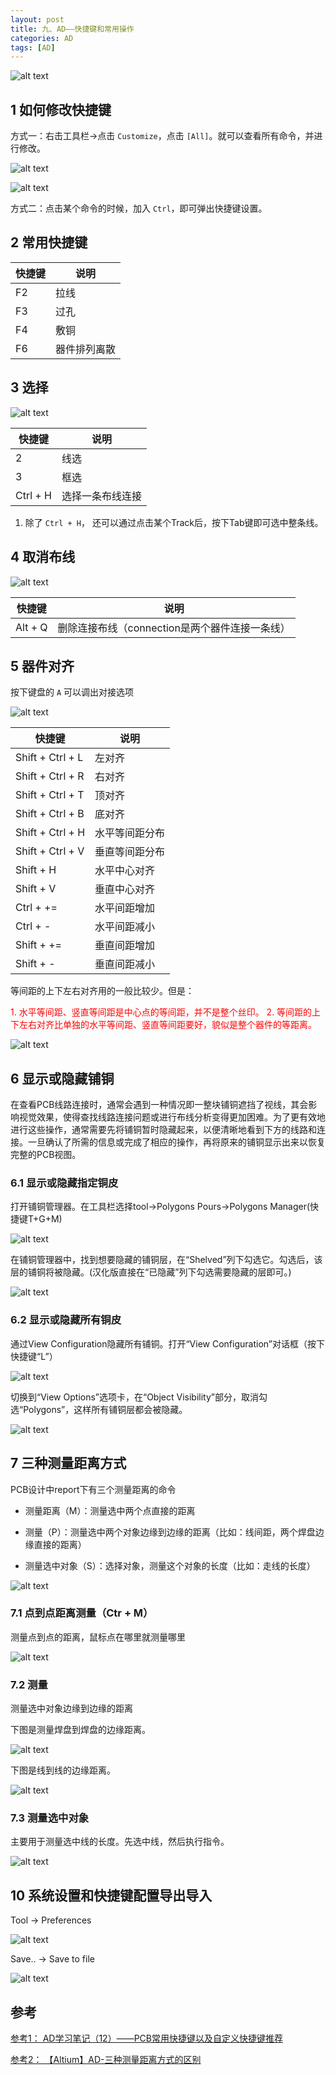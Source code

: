 ```yaml
---
layout: post
title: 九、AD——快捷键和常用操作
categories: AD
tags: [AD]
---
```


![alt text](image-6.png)

## 1 如何修改快捷键

方式一：右击工具栏->点击 `Customize`，点击 `[All]`。就可以查看所有命令，并进行修改。

![alt text](image-4.png)

![alt text](image-5.png)

方式二：点击某个命令的时候，加入 `Ctrl`，即可弹出快捷键设置。


## 2 常用快捷键

|  快捷键   | 说明  |
|  ----  | ----  |
| F2  | 拉线 |
| F3  | 过孔 |
| F4  | 敷铜 |
| F6  | 器件排列离散 |


## 3 选择

![alt text](image-3.png)

|  快捷键   | 说明  |
|  ----  | ----  |
| 2  | 线选 |
| 3  | 框选 |
| Ctrl + H  | 选择一条布线连接 |

1. 除了 `Ctrl + H`， 还可以通过点击某个Track后，按下Tab键即可选中整条线。

## 4 取消布线

![alt text](image-2.png)

|  快捷键   | 说明  |
|  ----  | ----  |
| Alt + Q  | 删除连接布线（connection是两个器件连接一条线） |


## 5 器件对齐

按下键盘的 `A` 可以调出对接选项

![alt text](image.png)

|  快捷键   | 说明  |
|  ----  | ----  |
| Shift + Ctrl + L  | 左对齐 |
| Shift + Ctrl + R  | 右对齐 |
| Shift + Ctrl + T  | 顶对齐 |
| Shift + Ctrl + B  | 底对齐 |
| Shift + Ctrl + H  | 水平等间距分布 |
| Shift + Ctrl + V  | 垂直等间距分布 |
| Shift + H  | 水平中心对齐 |
| Shift + V  | 垂直中心对齐 |
| Ctrl + +=  | 水平间距增加 |
| Ctrl + -  | 水平间距减小 |
| Shift + +=  | 垂直间距增加 |
| Shift + -  | 垂直间距减小 |


等间距的上下左右对齐用的一般比较少。但是：

<font color="red">
1. 水平等间距、竖直等间距是中心点的等间距，并不是整个丝印。</font>

<font color="red">
2. 等间距的上下左右对齐比单独的水平等间距、竖直等间距要好，貌似是整个器件的等距离。</font>

![alt text](image-1.png)

## 6 显示或隐藏铺铜

在查看PCB线路连接时，通常会遇到一种情况即一整块铺铜遮挡了视线，其会影响视觉效果，使得查找线路连接问题或进行布线分析变得更加困难。为了更有效地进行这些操作，通常需要先将铺铜暂时隐藏起来，以便清晰地看到下方的线路和连接。一旦确认了所需的信息或完成了相应的操作，再将原来的铺铜显示出来以恢复完整的PCB视图。

### 6.1 显示或隐藏指定铜皮

打开铺铜管理器。在工具栏选择tool->Polygons Pours->Polygons Manager(快捷键T+G+M)

![alt text](image-9.png)

在铺铜管理器中，找到想要隐藏的铺铜层，在“Shelved”列下勾选它。勾选后，该层的铺铜将被隐藏。(汉化版直接在“已隐藏”列下勾选需要隐藏的层即可。)

![alt text](image-10.png)

### 6.2 显示或隐藏所有铜皮


通过View Configuration隐藏所有铺铜。打开“View Configuration”对话框（按下快捷键“L”）

![alt text](image-11.png)

切换到“View Options”选项卡，在“Object Visibility”部分，取消勾选“Polygons”，这样所有铺铜层都会被隐藏。

![alt text](image-12.png)


## 7 三种测量距离方式

PCB设计中report下有三个测量距离的命令

- 测量距离（M）：测量选中两个点直接的距离

- 测量（P）：测量选中两个对象边缘到边缘的距离（比如：线间距，两个焊盘边缘直接的距离）

- 测量选中对象（S）：选择对象，测量这个对象的长度（比如：走线的长度）

![alt text](image-13.png)


### 7.1 点到点距离测量（Ctr + M）

测量点到点的距离，鼠标点在哪里就测量哪里

![alt text](image-14.png)

### 7.2 测量

测量选中对象边缘到边缘的距离

下图是测量焊盘到焊盘的边缘距离。

![alt text](image-15.png)

下图是线到线的边缘距离。

![alt text](image-16.png)

### 7.3 测量选中对象

主要用于测量选中线的长度。先选中线，然后执行指令。

![alt text](image-17.png)


## 10 系统设置和快捷键配置导出导入

Tool -> Preferences

![alt text](image-7.png)

Save.. -> Save to file

![alt text](image-8.png)

## 参考

[参考1： AD学习笔记（12）——PCB常用快捷键以及自定义快捷键推荐](https://www.cnblogs.com/xiaochengxin/p/18871427)

[参考2： 【Altium】AD-三种测量距离方式的区别](https://zhuanlan.zhihu.com/p/14758666432)